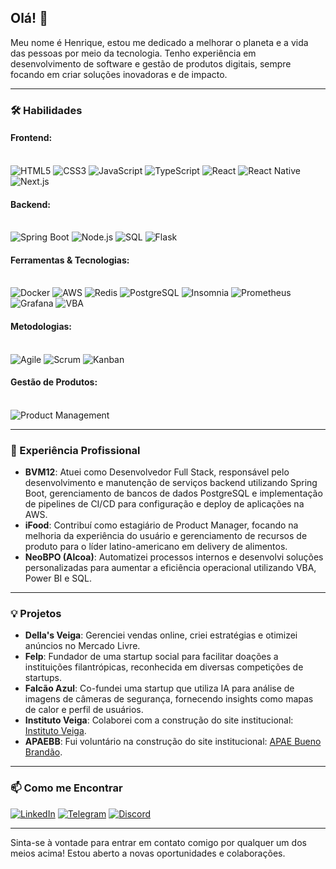 ## Olá! 👋

Meu nome é Henrique, estou me dedicado a melhorar o planeta e a vida das pessoas por meio da tecnologia. Tenho experiência em desenvolvimento de software e gestão de produtos digitais, sempre focando em criar soluções inovadoras e de impacto.

---

### 🛠️ Habilidades

#### **Frontend**:
<div style="display: inline_block"><br/>
  <img alt="HTML5" src="https://img.shields.io/badge/HTML5-E34F26?style=for-the-badge&logo=html5&logoColor=white"/>
  <img alt="CSS3" src="https://img.shields.io/badge/CSS3-1572B6?style=for-the-badge&logo=css3&logoColor=white"/>
  <img alt="JavaScript" src="https://img.shields.io/badge/JavaScript-F7DF1E?style=for-the-badge&logo=javascript&logoColor=black"/>
  <img alt="TypeScript" src="https://img.shields.io/badge/TypeScript-007ACC?style=for-the-badge&logo=typescript&logoColor=white"/>
  <img alt="React" src="https://img.shields.io/badge/React-20232A?style=for-the-badge&logo=react&logoColor=61DAFB"/>
  <img alt="React Native" src="https://img.shields.io/badge/React_Native-20232A?style=for-the-badge&logo=react&logoColor=61DAFB"/>
  <img alt="Next.js" src="https://img.shields.io/badge/Next.js-000000?style=for-the-badge&logo=nextdotjs&logoColor=white"/>
</div>

#### **Backend**:
<div style="display: inline_block"><br/>
  <img alt="Spring Boot" src="https://img.shields.io/badge/Spring_Boot-6DB33F?style=for-the-badge&logo=spring&logoColor=white"/>
  <img alt="Node.js" src="https://img.shields.io/badge/Node.js-339933?style=for-the-badge&logo=nodedotjs&logoColor=white"/>
  <img alt="SQL" src="https://img.shields.io/badge/SQL-4479A1?style=for-the-badge&logo=postgresql&logoColor=white"/>
  <img alt="Flask" src="https://img.shields.io/badge/Flask-000000?style=for-the-badge&logo=flask&logoColor=white"/>
</div>

#### **Ferramentas & Tecnologias**:
<div style="display: inline_block"><br/>
  <img alt="Docker" src="https://img.shields.io/badge/Docker-2496ED?style=for-the-badge&logo=docker&logoColor=white"/>
  <img alt="AWS" src="https://img.shields.io/badge/Amazon_AWS-232F3E?style=for-the-badge&logo=amazonaws&logoColor=white"/>
  <img alt="Redis" src="https://img.shields.io/badge/Redis-DC382D?style=for-the-badge&logo=redis&logoColor=white"/>
  <img alt="PostgreSQL" src="https://img.shields.io/badge/PostgreSQL-4169E1?style=for-the-badge&logo=postgresql&logoColor=white"/>
  <img alt="Insomnia" src="https://img.shields.io/badge/Insomnia-5849BE?style=for-the-badge&logo=insomnia&logoColor=white"/>
  <img alt="Prometheus" src="https://img.shields.io/badge/Prometheus-E6522C?style=for-the-badge&logo=prometheus&logoColor=white"/>
  <img alt="Grafana" src="https://img.shields.io/badge/Grafana-F46800?style=for-the-badge&logo=grafana&logoColor=white"/>
  <img alt="VBA" src="https://img.shields.io/badge/VBA-217346?style=for-the-badge&logo=microsoft-excel&logoColor=white"/>
</div>

#### **Metodologias**:
<div style="display: inline_block"><br/>
  <img alt="Agile" src="https://img.shields.io/badge/Agile-009688?style=for-the-badge&logo=agile&logoColor=white"/>
  <img alt="Scrum" src="https://img.shields.io/badge/Scrum-6DB33F?style=for-the-badge&logo=scrum&logoColor=white"/>
  <img alt="Kanban" src="https://img.shields.io/badge/Kanban-0052CC?style=for-the-badge&logo=kanban&logoColor=white"/>
</div>

#### **Gestão de Produtos**:
<div style="display: inline_block"><br/>
  <img alt="Product Management" src="https://img.shields.io/badge/Product_Management-5A67D8?style=for-the-badge&logo=producthunt&logoColor=white"/>
</div>

---

### 💼 Experiência Profissional
- **BVM12**: Atuei como Desenvolvedor Full Stack, responsável pelo desenvolvimento e manutenção de serviços backend utilizando Spring Boot, gerenciamento de bancos de dados PostgreSQL e implementação de pipelines de CI/CD para configuração e deploy de aplicações na AWS.
- **iFood**: Contribuí como estagiário de Product Manager, focando na melhoria da experiência do usuário e gerenciamento de recursos de produto para o líder latino-americano em delivery de alimentos.
- **NeoBPO (Alcoa)**: Automatizei processos internos e desenvolvi soluções personalizadas para aumentar a eficiência operacional utilizando VBA, Power BI e SQL.

---

### 💡 Projetos
- **Della's Veiga**: Gerenciei vendas online, criei estratégias e otimizei anúncios no Mercado Livre.
- **Felp**: Fundador de uma startup social para facilitar doações a instituições filantrópicas, reconhecida em diversas competições de startups.
- **Falcão Azul**: Co-fundei uma startup que utiliza IA para análise de imagens de câmeras de segurança, fornecendo insights como mapas de calor e perfil de usuários.
- **Instituto Veiga**: Colaborei com a construção do site institucional: [Instituto Veiga](https://institutoveiga.com/).
- **APAEBB**: Fui voluntário na construção do site institucional: [APAE Bueno Brandão](https://apaebuenobrandao.com.br/).

---

### 📫 Como me Encontrar
[![LinkedIn](https://img.shields.io/badge/LinkedIn-0077B5?style=for-the-badge&logo=linkedin&logoColor=white)](https://www.linkedin.com/in/henriquevm)
[![Telegram](https://img.shields.io/badge/Telegram-2CA5E0?style=for-the-badge&logo=telegram&logoColor=white)](https://t.me/henriquevm)
[![Discord](https://img.shields.io/badge/Discord-7289DA?style=for-the-badge&logo=discord&logoColor=white)](https://discordapp.com/users/henriquevm)

---

Sinta-se à vontade para entrar em contato comigo por qualquer um dos meios acima! Estou aberto a novas oportunidades e colaborações.

<!--
**henriquevm/henriquevm** is a ✨ _special_ ✨ repository because its `README.md` (this file) appears on your GitHub profile.

Here are some ideas to get you started:

- 🔭 I’m currently working on ...
- 🌱 I’m currently learning ...
- 👯 I’m looking to collaborate on ...
- 🤔 I’m looking for help with ...
- 💬 Ask me about ...
- 📫 How to reach me: ...
- 😄 Pronouns: ...
- ⚡ Fun fact: ...
-->
